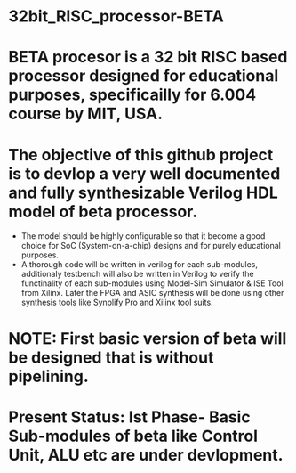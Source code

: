 # 32bit_RISC_processor-BETA
# BETA procesor is a 32 bit RISC based processor designed for educational purposes, specificailly for 6.004 course by MIT, USA.
#  The objective of this github project is to devlop a very well documented and fully synthesizable Verilog HDL model of beta processor. 

- The model should be highly configurable so that it become a good choice for SoC (System-on-a-chip) designs and for purely educational purposes. 
- A thorough code will be written in verilog for each sub-modules, additionaly testbench will also be written in Verilog to verify the functinality of each sub-modules using Model-Sim Simulator & ISE Tool from Xilinx. Later the FPGA and ASIC synthesis will be done using other synthesis tools like Synplify Pro and Xilinx tool suits.
# NOTE: First basic version of beta will be designed that is without pipelining. 

# Present Status: Ist Phase- Basic Sub-modules of beta like Control Unit, ALU etc are under devlopment.
